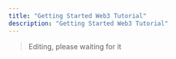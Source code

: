 ```yaml
---
title: "Getting Started Web3 Tutorial"
description: "Getting Started Web3 Tutorial"
---
```


> Editing, please waiting for it
>